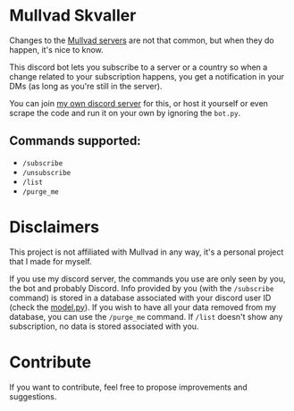 # Mullvad Skvaller

Changes to the [Mullvad servers](https://mullvad.net/en/servers) are not that common, but when they do happen, it's nice to know.

This discord bot lets you subscribe to a server or a country so when a change related to your subscription happens, you get a notification in your DMs (as long as you're still in the server).

You can join [my own discord server](https://discord.gg/Xztjxs6H7X) for this, or host it yourself or even scrape the code and run it on your own by ignoring the `bot.py`.

## Commands supported:

- `/subscribe`
- `/unsubscribe`
- `/list`
- `/purge_me`


# Disclaimers

This project is not affiliated with Mullvad in any way, it's a personal project that I made for myself.

If you use my discord server, the commands you use are only seen by you, the bot and probably Discord. Info provided by you (with the `/subscribe` command) is stored in a database associated with your discord user ID (check the [model.py](skvaller/database/model.py)). If you wish to have all your data removed from my database, you can use the `/purge_me` command. If `/list` doesn't show any subscription, no data is stored associated with you.

# Contribute

If you want to contribute, feel free to propose improvements and suggestions.
